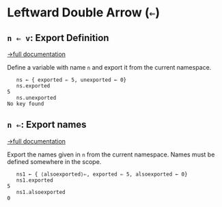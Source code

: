 # Leftward Double Arrow (`⇐`)

## `n ⇐ v`: Export Definition
[→full documentation](https://mlochbaum.github.io/BQN/doc/namespace.html#exports)

Define a variable with name `n` and export it from the current namespace.

```bqn
   ns ← { exported ⇐ 5, unexported ← 0}
   ns.exported
5
   ns.unexported
No key found

```
## `n ⇐`: Export names
[→full documentation](https://mlochbaum.github.io/BQN/doc/namespace.html#exports)

Export the names given in `n` from the current namespace. Names must be defined somewhere in the scope.

```bqn
   ns1 ← { ⟨alsoexported⟩⇐, exported ⇐ 5, alsoexported ← 0}
   ns1.exported
5
   ns1.alsoexported
0
```
